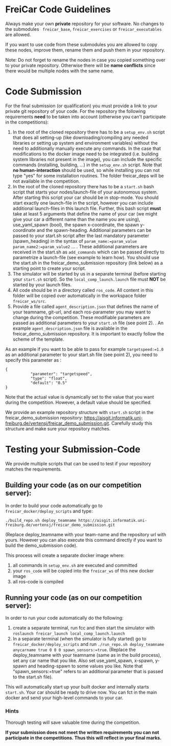 # FreiCar Code Guidelines

Always make your own **private** repository for your software. No changes to the submodules ``` freicar_base```, ```freicar_exercises``` or ```freicar_executables``` are allowed.
 
If you want to use code from these submodules you are allowed to copy these nodes, improve them, rename them and push them in your repository. 

Note: Do not forget to rename the nodes in case you copied something over to your private repository. Otherwise there will be **name conflicts** since there would be multiple nodes with the same name.

# Code Submission 
For the final submission (or qualification) you must provide a link to your private git repository of your code.
For the repository the following requirements **need** to be taken into account (otherwise you can't participate in the competitions):

1. In the root of the cloned repository there has to be a `setup_env.sh` script that does all setting-up (like downloading/compiling any needed libraries or setting up system and environment variables) without the need to additionally manually execute any commands. In the case that modifications to the docker image need to be integrated (i.e. building system libraries not present in the image), 
you can include the specific commands (installing, building, ...) in the `setup_env.sh` script. Note that **no human-interaction** should be used, so while installing you can not type "yes" for some installation routines. The folder freicar_deps will be not available in the competition.
2. In the root of the cloned repository there has to be a `start.sh` bash script that starts your nodes/launch-file of your autonomous system. After starting this script your car should be in stop-mode. You should start exactly one launch-file in the script, however you can include additional launch-files in this launch file. Further, this bash script **must** take at least 5 arguments that define the name of your car (we might give your car a different name than the name you are using), use_yaml_spawn (bool), the spawn x-coordinate, the spawn y-coordinate and the spawn-heading. Additional parameters can be passed to your start.sh script after the last mandatory parameter (spawn_heading) in the syntax of `param_name:=param_value param_name2:=param_value2` ... . These additional parameters are received in the start.sh as `add_commands` which can be passed directly to parametrize a launch-file (see example to learn how). 
You should use the start.sh in the freicar_demo_submission repository (link below) as a starting point to create your script.
3. The simulator will be started by us in a separate terminal (before starting your `start.sh` script). So the ```local_comp_launch.launch``` file must **NOT** be started by your launch files.
4. All code should be in a directory called `ros_code`. All content in this folder will be copied over automatically in the workspace folder `freicar_ws/src`.
5. Provide a file called `agent_description.json` that defines the name of your teamname, git-url, and each ros-parameter you may want to change during the competition. These modifiable parameters are passed as additional parameters to your `start.sh` file (see point 2).
. An example `agent_description.json` file is available in the freicar_demo_submission repository. It is important to exactly follow the scheme of the template.

As an example if you want to be able to pass for example `targetspeed:=1.0` as an additional parameter to your start.sh file (see point 2), you need to specify this parameter as :

 ```
{
            "parameter": "targetspeed",
            "type": "float",
            "default": "0.5"
}
```

Note that the actual value is dynamically set to the value that you want during the competition. However, a default value should be specified.

We provide an example repository structure with `start.sh` script in the freicar_demo_submission repository: https://aisgit.informatik.uni-freiburg.de/vertensj/freicar_demo_submission.git. Carefully study this structure and make sure your repository matches.


# Testing your Submission-Code
We provide multiple scripts that can be used to test if your repository matches the requirements.
## Building your code (as on our competition server):
In order to build your code automatically go to `freicar_docker/deploy_scripts` and type:
 
`./build_repo.sh deploy_teamname https://aisgit.informatik.uni-freiburg.de/vertensj/freicar_demo_submission.git`
  
(Replace deploy_teamname with your team-name and the repository url with yours. However you can also execute this command directly if you want to build the demo_submission code).

This process will create a separate docker image where:

1. all commands in `setup_env.sh` are executed and committed
2. your `ros_code` will be copied into the `freicar_ws` of this new docker image
3. all ros-code is compiled

## Running your code (as on our competition server):
In order to run your code automatically do the following:

1. create a separate terminal, run fcc and then start the simulator with ```roslaunch freicar_launch local_comp_launch.launch```
2. In a separate terminal (when the simulator is fully started) go to `freicar_docker/deploy_scripts` and run ```./run_repo.sh deploy_teamname anycarname true 0 0 0 spawn_sensors:=true```. (Replace the deploy_teamname with your teamname (same as in the build process), set any car name that you like. Also set use_yaml_spawn, x-spawn, y-spawn and heading-spawn to some values you like. Note that "spawn_sensors:=true" refers to an additional parameter that is passed to the start.sh file).

This will automatically start up your built docker and internally starts `start.sh`. Your car should be ready to drive now. You can fct in the main docker and send your high-level commands to your car.

### Hints
Thorough testing will save valuable time during the competition. 


**If your submission does not meet the written requirements you can not participate in the competitions. Thus this will reflect in your final marks.**

